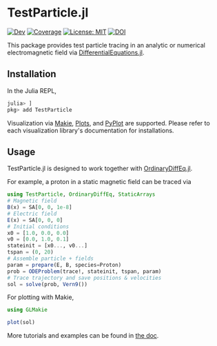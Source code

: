# TestParticle.jl

[![Dev](https://img.shields.io/badge/docs-dev-blue.svg)](https://henry2004y.github.io/TestParticle.jl/dev)
[![Coverage](https://codecov.io/gh/henry2004y/TestParticle.jl/branch/master/graph/badge.svg)](https://codecov.io/gh/henry2004y/TestParticle.jl)
[![License: MIT](https://img.shields.io/badge/License-MIT-yellow.svg)](https://opensource.org/licenses/MIT)
[![DOI](https://zenodo.org/badge/DOI/10.5281/zenodo.10149789.svg)](https://doi.org/10.5281/zenodo.10149789)

This package provides test particle tracing in an analytic or numerical electromagnetic field via [DifferentialEquations.jl](https://diffeq.sciml.ai/stable/).

## Installation

In the Julia REPL,

```julia
julia> ]
pkg> add TestParticle
```

Visualization via [Makie](https://makie.juliaplots.org/stable/), [Plots](https://docs.juliaplots.org/stable/), and [PyPlot](https://github.com/JuliaPy/PyPlot.jl) are supported. Please refer to each visualization library's documentation for installations.

## Usage

TestParticle.jl is designed to work together with [OrdinaryDiffEq.jl](https://github.com/SciML/OrdinaryDiffEq.jl).

For example, a proton in a static magnetic field can be traced via

```julia
using TestParticle, OrdinaryDiffEq, StaticArrays
# Magnetic field
B(x) = SA[0, 0, 1e-8]
# Electric field
E(x) = SA[0, 0, 0]
# Initial conditions
x0 = [1.0, 0.0, 0.0]
v0 = [0.0, 1.0, 0.1]
stateinit = [x0..., v0...]
tspan = (0, 20)
# Assemble particle + fields
param = prepare(E, B, species=Proton)
prob = ODEProblem(trace!, stateinit, tspan, param)
# Trace trajectory and save positions & velocities
sol = solve(prob, Vern9())
```

For plotting with Makie,

```julia
using GLMakie

plot(sol)
```

More tutorials and examples can be found in [the doc](https://henry2004y.github.io/TestParticle.jl/dev/).
